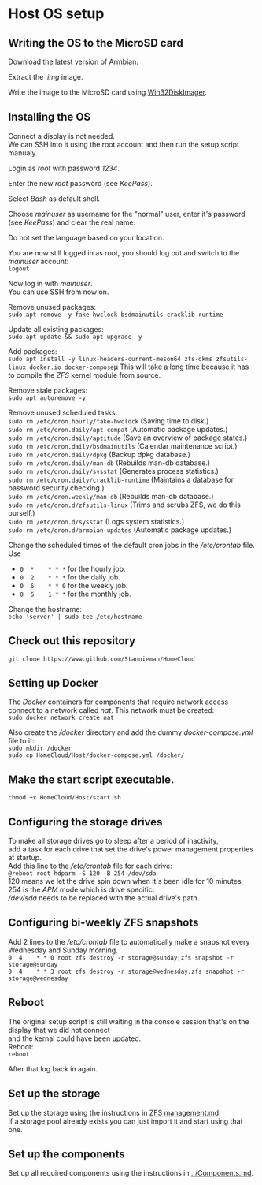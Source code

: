 # Host OS setup

## Writing the OS to the MicroSD card
Download the latest version of [Armbian](https://www.armbian.com/odroid-hc4/).

Extract the *.img* image.

Write the image to the MicroSD card using [Win32DiskImager](https://sourceforge.net/projects/win32diskimager/).

## Installing the OS
Connect a display is not needed.\
We can SSH into it using the root account and then run the setup script manualy.

Login as *root* with password *1234*.

Enter the new *root* password (see *KeePass*).

Select *Bash* as default shell.

Choose *mainuser* as username for the "normal" user, enter it's password (see *KeePass*) and clear the real name.

Do not set the language based on your location.

You are now still logged in as root, you should log out and switch to the *mainuser* account:\
`logout`

Now log in with *mainuser*.\
You can use SSH from now on.

Remove unused packages:\
`sudo apt remove -y fake-hwclock bsdmainutils cracklib-runtime`

Update all existing packages:\
`sudo apt update && sudo apt upgrade -y`

Add packages:\
`sudo apt install -y linux-headers-current-meson64 zfs-dkms zfsutils-linux docker.io docker-compose`µ
This will take a long time because it has to compile the *ZFS* kernel module from source.

Remove stale packages:\
`sudo apt autoremove -y`

Remove unused scheduled tasks:\
`sudo rm /etc/cron.hourly/fake-hwclock` (Saving time to disk.)\
`sudo rm /etc/cron.daily/apt-compat` (Automatic package updates.)\
`sudo rm /etc/cron.daily/aptitude` (Save an overview of package states.)\
`sudo rm /etc/cron.daily/bsdmainutils` (Calendar maintenance script.)\
`sudo rm /etc/cron.daily/dpkg` (Backup dpkg database.)\
`sudo rm /etc/cron.daily/man-db` (Rebuilds man-db database.)\
`sudo rm /etc/cron.daily/sysstat` (Generates process statistics.)\
`sudo rm /etc/cron.daily/cracklib-runtime` (Maintains a database for password security checking.)\
`sudo rm /etc/cron.weekly/man-db` (Rebuilds man-db database.)\
`sudo rm /etc/cron.d/zfsutils-linux` (Trims and scrubs ZFS, we do this ourself.)\
`sudo rm /etc/cron.d/sysstat` (Logs system statistics.)\
`sudo rm /etc/cron.d/armbian-updates` (Automatic package updates.)

Change the scheduled times of the default cron jobs in the */etc/crontab* file.\
Use
* `0  *    * * *` for the hourly job.
* `0  2    * * *` for the daily job.
* `0  6    * * 0` for the weekly job.
* `0  5    1 * *` for the monthly job.

Change the hostname:\
`echo 'server' | sudo tee /etc/hostname`

## Check out this repository
`git clone https://www.github.com/Stannieman/HomeCloud`

## Setting up Docker
The *Docker* containers for components that require network access connect to a network called *nat*. This network must be created:\
`sudo docker network create nat`

Also create the */docker* directory and add the dummy *docker-compose.yml* file to it:\
`sudo mkdir /docker`\
`sudo cp HomeCloud/Host/docker-compose.yml /docker/`

## Make the start script executable.
`chmod +x HomeCloud/Host/start.sh`

## Configuring the storage drives
To make all storage drives go to sleep after a period of inactivity,\
add a task for each drive that set the drive's power management properties at startup.\
Add this line to the */etc/crontab* file for each drive:\
`@reboot root hdparm -S 120 -B 254 /dev/sda`\
120 means we let the drive spin down when it's been idle for 10 minutes,\
254 is the *APM* mode which is drive specific.\
*/dev/sda* needs to be replaced with the actual drive's path.

## Configuring bi-weekly ZFS snapshots
Add 2 lines to the */etc/crontab* file to automatically make a snapshot every Wednesday and Sunday morning.\
`0  4    * * 0 root zfs destroy -r storage@sunday;zfs snapshot -r storage@sunday`\
`0  4    * * 3 root zfs destroy -r storage@wednesday;zfs snapshot -r storage@wednesday`

## Reboot
The original setup script is still waiting in the console session that's on the display that we did not connect\
and the kernal could have been updated.\
Reboot:\
`reboot`

After that log back in again.

## Set up the storage
Set up the storage using the instructions in [ZFS management.md](<./ZFS management.md>).\
If a storage pool already exists you can just import it and start using that one.

## Set up the components
Set up all required components using the instructions in [../Components.md](<../Components.md>).